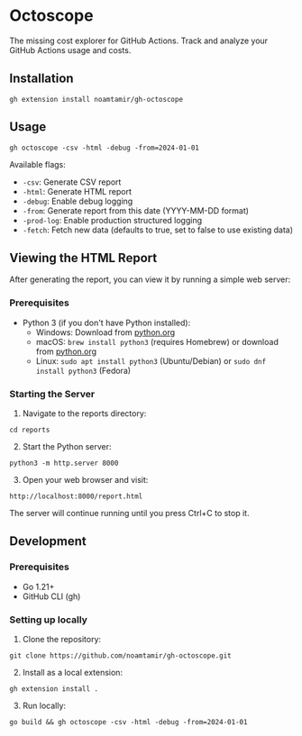 # Octoscope

The missing cost explorer for GitHub Actions. Track and analyze your GitHub Actions usage and costs.

## Installation
```shell
gh extension install noamtamir/gh-octoscope
```

## Usage
```shell
gh octoscope -csv -html -debug -from=2024-01-01
```

Available flags:
- `-csv`: Generate CSV report
- `-html`: Generate HTML report
- `-debug`: Enable debug logging
- `-from`: Generate report from this date (YYYY-MM-DD format)
- `-prod-log`: Enable production structured logging
- `-fetch`: Fetch new data (defaults to true, set to false to use existing data)

## Viewing the HTML Report

After generating the report, you can view it by running a simple web server:

### Prerequisites
- Python 3 (if you don't have Python installed):
  - Windows: Download from [python.org](https://www.python.org/downloads/)
  - macOS: `brew install python3` (requires Homebrew) or download from [python.org](https://www.python.org/downloads/)
  - Linux: `sudo apt install python3` (Ubuntu/Debian) or `sudo dnf install python3` (Fedora)

### Starting the Server
1. Navigate to the reports directory:
```shell
cd reports
```

2. Start the Python server:
```shell
python3 -m http.server 8000
```

3. Open your web browser and visit:
```
http://localhost:8000/report.html
```

The server will continue running until you press Ctrl+C to stop it.

## Development

### Prerequisites
- Go 1.21+
- GitHub CLI (gh)

### Setting up locally

1. Clone the repository:
```shell
git clone https://github.com/noamtamir/gh-octoscope.git
```

2. Install as a local extension:
```shell
gh extension install .
```

3. Run locally:
```shell
go build && gh octoscope -csv -html -debug -from=2024-01-01
```